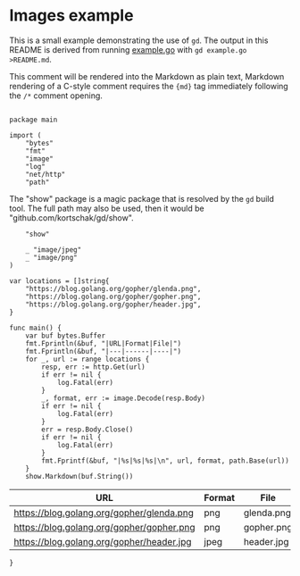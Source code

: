 # Images example

This is a small example demonstrating the use of `gd`. The output
in this README is derived from running [example.go](example.go)
with `gd example.go >README.md`.

This comment will be rendered into the Markdown as plain text,
Markdown rendering of a C-style comment requires the `{md}` tag
immediately following the `/*` comment opening.
```

package main

import (
	"bytes"
	"fmt"
	"image"
	"log"
	"net/http"
	"path"

```
The "show" package is a magic package that is resolved by the
`gd` build tool. The full path may also be used, then it would
be "github.com/kortschak/gd/show".
```
	"show"

	_ "image/jpeg"
	_ "image/png"
)

var locations = []string{
	"https://blog.golang.org/gopher/glenda.png",
	"https://blog.golang.org/gopher/gopher.png",
	"https://blog.golang.org/gopher/header.jpg",
}

func main() {
	var buf bytes.Buffer
	fmt.Fprintln(&buf, "|URL|Format|File|")
	fmt.Fprintln(&buf, "|---|------|----|")
	for _, url := range locations {
		resp, err := http.Get(url)
		if err != nil {
			log.Fatal(err)
		}
		_, format, err := image.Decode(resp.Body)
		if err != nil {
			log.Fatal(err)
		}
		err = resp.Body.Close()
		if err != nil {
			log.Fatal(err)
		}
		fmt.Fprintf(&buf, "|%s|%s|%s|\n", url, format, path.Base(url))
	}
	show.Markdown(buf.String())
```
|URL|Format|File|
|---|------|----|
|https://blog.golang.org/gopher/glenda.png|png|glenda.png|
|https://blog.golang.org/gopher/gopher.png|png|gopher.png|
|https://blog.golang.org/gopher/header.jpg|jpeg|header.jpg|
```
}
```
